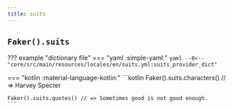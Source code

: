 ```yaml
---
title: suits
---
```


## `Faker().suits`

??? example "dictionary file"
    === "yaml :simple-yaml:"
        ```yaml
        --8<-- "core/src/main/resources/locales/en/suits.yml:suits_provider_dict"
        ```

=== "kotlin :material-language-kotlin:"
    ```kotlin
    Faker().suits.characters() // => Harvey Specter

    Faker().suits.quotes() // => Sometimes good is not good enough.
    ```
